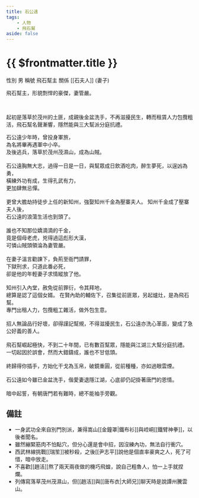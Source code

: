 ```yaml
---
title: 石公遠
tags:
    - 人物
    - 飛石幫
aside: false
---
```


# {{ $frontmatter.title }}

<ChTabs position="bottom">
	<ChTab title="石公遠">
		<Ch src='/images/characters/special7/normal.webp' position='right'/>
		<ChName nameZh='石公遠' nameEn='Shi Gong Yuan' position='right' />
		<ChTable>
			<ChTr>
				<ChTd isTitle=true>
					性別
				</ChTd>
				<ChTd>
					男
				</ChTd>
			</ChTr>
			<ChTr>
				<ChTd isTitle=true>
					稱號
				</ChTd>
				<ChTd>
					飛石幫主
				</ChTd>
			</ChTr>
			<ChTr>
				<ChTd isTitle=true position='center'>
					關係
				</ChTd>
			</ChTr>
			<ChTr>
				<ChTd position='center'>
					[[石夫人]] (妻子)
				</ChTd>
			</ChTr>
		</ChTable>
	</ChTab>
</ChTabs>
<br>

飛石幫主，形貌剽悍的豪傑，妻管嚴。

<br>

起初是落草於茂州的土匪，成親後金盆洗手，不再滋擾民生，轉而租賃人力包攬粗活，飛石幫名聲漸響，隱然能與三大幫派分庭抗禮。

<Tabs>
  <Tab title="列傳一">
	石公遠少年時，曾投身軍旅，<br>
	為名將畢再遇軍中小卒。<br>
	及後逃兵，落草於茂州茂濕山，成為山賊。<br><br>
	石公遠胸無大志，過得一日是一日，與幫眾成日飲酒吃肉，醉生夢死，以逞凶為勇，<br>
	橫練外功有成，生得孔武有力，<br>
	更加肆無忌憚。<br><br>
	更曾大膽劫持徒步上任的新知州，強娶知州千金為壓寨夫人。
  </Tab>
  <Tab title="列傳二">
	知州千金成了壓寨夫人後，<br>
	石公遠的浪蕩生活也到頭了。<br><br>
	誰也不知那位嬌滴滴的千金，<br>
	竟是個母老虎，兇得過這彪形大漢，<br>
	可憐山賊頭領淪為妻管嚴。<br><br>
	在妻子溫言勸諫下，負荊至衙門請罪，<br>
	下獄刑求，只道此番必死，<br>
	卻是他的年輕妻子求情縱放了他。<br><br>
	知州引入內堂，赦免從前罪衍，令其拜地，<br>
	總算是認了這個女婿。
  </Tab>
  <Tab title="列傳三">
	在賢內助的輔佐下，召集從前匪眾，另起爐灶，是為飛石幫。<br>
	專門出租人力，包攬粗工雜活，做外包生意。<br><br>
	招人無論品行好壞，卻得謹記幫規，不得滋擾民生，石公遠亦洗心革面，變成了急公好義的善人。<br><br>
	飛石幫崛起極快，不到二十年間，已有數百幫眾，隱能與江湖三大幫分庭抗禮。
  </Tab>
  <Tab title="列傳四">
	一切起因於誤會，然而大錯鑄成，誰也不甘低頭。<br><br>
	終歸得你插手，方始化干戈為玉帛，破鏡重圓，從前種種，亦如過眼雲煙。<br><br>
	石公遠如今雖已金盆洗手，偕愛妻退隱江湖，心底卻仍記掛著唐門的恩情。<br><br>
	暗中起誓，有朝唐門若有難時，總不能袖手旁觀。
  </Tab>
</Tabs>

## 備註

-   一身武功全來自別門別派，兼得嵩山[[金鐘罩|鐵布衫]]與崆峒[[鐵臂神拳]]，以後者聞名。
-   雖然繃緊筋肉不怕點穴，但分心還是會中招，因沒練內功，無法自行衝穴。
-   西武林線挑戰[[瑞笙]]被秒殺，之後[[尹志平]]說他是個直率豪爽之人，死了可惜，暗中放走。
-   不喜歡[[趙活]]熬了兩天兩夜做的機巧飛蝗，說自己粗魯人，怕一上手就捏爛。
-   列傳寫落草茂州茂濕山，但[[趙活]]與[[唐布衣|大師兄]]聊天時是說譚州騰雲山。
